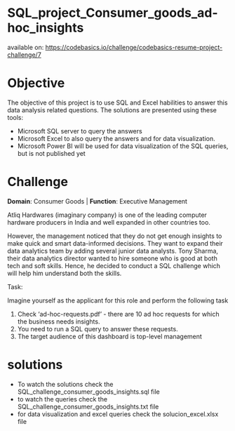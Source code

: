 # SQL_project_Consumer_goods_ad-hoc_insights

available on: https://codebasics.io/challenge/codebasics-resume-project-challenge/7

# Objective

The objective of this project is to use SQL and Excel habilities to answer this data analysis related questions. The solutions are presented using these tools:
- Microsoft SQL server to query the answers
- Microsoft Excel to also query the answers and for data visualization.
- Microsoft Power BI will be used for data visualization of the SQL queries, but is not published yet



# Challenge

**Domain**:  Consumer Goods | **Function**: Executive Management

Atliq Hardwares (imaginary company) is one of the leading computer hardware producers in India and well expanded in other countries too.

However, the management noticed that they do not get enough insights to make quick and smart data-informed decisions. They want to expand their data analytics team by adding several junior data analysts. Tony Sharma, their data analytics director wanted to hire someone who is good at both tech and soft skills. Hence, he decided to conduct a SQL challenge which will help him understand both the skills.

Task:  

Imagine yourself as the applicant for this role and perform the following task

1.    Check ‘ad-hoc-requests.pdf’ - there are 10 ad hoc requests for which the business needs insights.
2.    You need to run a SQL query to answer these requests. 
3.    The target audience of this dashboard is top-level management


# solutions
- To watch the solutions check the SQL_challenge_consumer_goods_insights.sql file
- to watch the queries check the SQL_challenge_consumer_goods_insights.txt file
- for data visualization and excel queries check the solucion_excel.xlsx file
